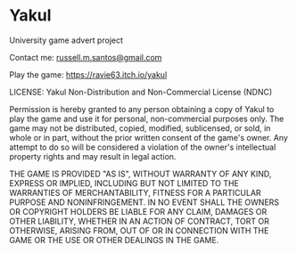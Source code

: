 # Yakul
University game advert project

Contact me:
russell.m.santos@gmail.com

Play the game:
https://ravie63.itch.io/yakul


LICENSE:
Yakul Non-Distribution and Non-Commercial License (NDNC)

Permission is hereby granted to any person obtaining a copy of Yakul to play the game and use it for personal, non-commercial purposes only. The game may not be distributed, copied, modified, sublicensed, or sold, in whole or in part, without the prior written consent of the game's owner. Any attempt to do so will be considered a violation of the owner's intellectual property rights and may result in legal action.

THE GAME IS PROVIDED "AS IS", WITHOUT WARRANTY OF ANY KIND, EXPRESS OR IMPLIED, INCLUDING BUT NOT LIMITED TO THE WARRANTIES OF MERCHANTABILITY, FITNESS FOR A PARTICULAR PURPOSE AND NONINFRINGEMENT. IN NO EVENT SHALL THE OWNERS OR COPYRIGHT HOLDERS BE LIABLE FOR ANY CLAIM, DAMAGES OR OTHER LIABILITY, WHETHER IN AN ACTION OF CONTRACT, TORT OR OTHERWISE, ARISING FROM, OUT OF OR IN CONNECTION WITH THE GAME OR THE USE OR OTHER DEALINGS IN THE GAME.
